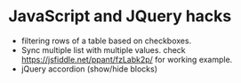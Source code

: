 # JavaScript and JQuery hacks 

+ filtering rows of a table based on checkboxes.
+ Sync multiple list with multiple values. check https://jsfiddle.net/ppant/fzLabk2p/ for working example.
+ jQuery accordion (show/hide blocks)

